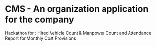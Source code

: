 # CMS - An organization application for the company
Hackathon for : Hired Vehicle Count &amp; Manpower Count and Attendance Report for Monthly Cost Provisions
